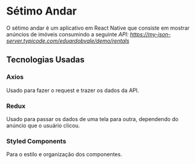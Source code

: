 # Sétimo Andar
  O sétimo andar é um aplicativo em React Native que consiste em mostrar anúncios de imóveis
consumindo a seguinte _API: https://my-json-server.typicode.com/eduardobvale/demo/rentals_

## Tecnologias Usadas
### Axios
  Usado para fazer o request e trazer os dados da API.
  
### Redux
  Usado para passar os dados de uma tela para outra, dependendo do anúncio que o usuário clicou.
  
### Styled Components
  Para o estilo e organização dos componentes.

